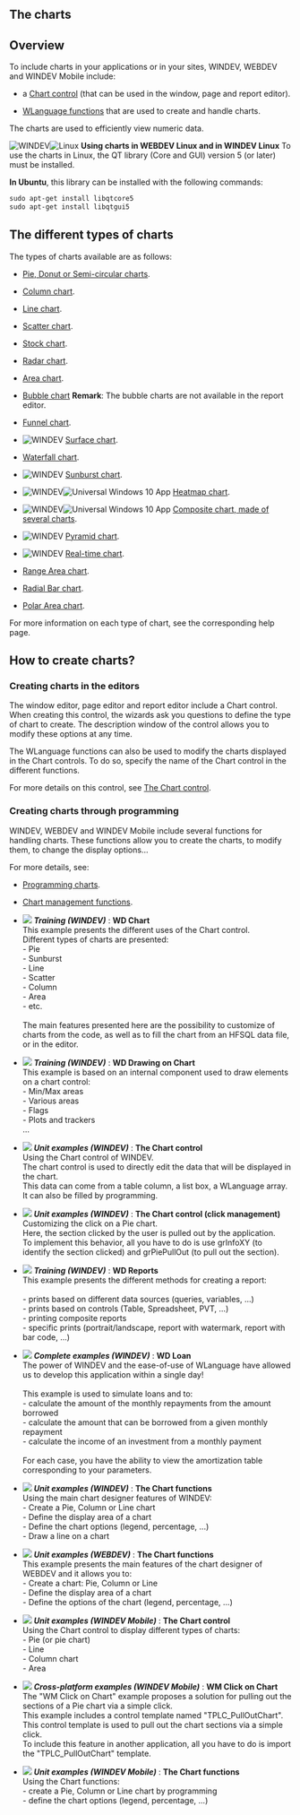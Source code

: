 


## The charts 
			



<a name="NOTE1"></a>
<a name="NOTE1_1"></a>


## Overview
<a name="overview_ELTTEXTE000178"></a>
To include charts in your applications or in your sites, WINDEV, WEBDEV and WINDEV Mobile include: 

- a [Chart control](../WDChamp/1013006.md) (that can be used in the window, page and report editor). 

- [WLanguage functions](../WDLang3/3042003.md) that are used to create and handle charts.




The charts are used to efficiently view numeric data.

![WINDEV](https://doc.pcsoft.fr/ext/images/us/WD.png)![Linux](https://doc.pcsoft.fr/ext/images/us/LX.png) **Using charts in WEBDEV Linux and in WINDEV Linux**
To use the charts in Linux, the QT library (Core and GUI) version 5 (or later) must be installed. 

**In Ubuntu**, this library can be installed with the following commands: 


```txt
sudo apt-get install libqtcore5
sudo apt-get install libqtgui5
```


<a name="NOTE2"></a>
<a name="NOTE2_1"></a>


## The different types of charts
<a name="the_different_types_charts_ELTTEXTE000202"></a>
The types of charts available are as follows:

- [Pie, Donut or Semi-circular charts](../WDChamp/3042007.md).

- [Column chart](../WDChamp/3042011.md).

- [Line chart](../WDChamp/3042002.md).

- [Scatter chart](../WDChamp/3042008.md).

- [Stock chart](../WDChamp/3042004.md).

- [Radar chart](../WDChamp/3042073.md).

- [Area chart](../WDChamp/3042074.md).

- [Bubble chart](../WDChamp/1000019190.md)
	**Remark**: The bubble charts are not available in the report editor.

- [Funnel chart](../WDChamp/1000019193.md).

- ![WINDEV](https://doc.pcsoft.fr/ext/images/us/WD.png) [Surface chart](../WDChamp/1000020624.md).

- [Waterfall chart](../WDChamp/1000021009.md).

- ![WINDEV](https://doc.pcsoft.fr/ext/images/us/WD.png) [Sunburst chart](../WDChamp/1000021010.md).

- ![WINDEV](https://doc.pcsoft.fr/ext/images/us/WD.png)![Universal Windows 10 App](https://doc.pcsoft.fr/ext/images/us/UNIVERSALAPP.png) [Heatmap chart](../WDChamp/1000021011.md).

- ![WINDEV](https://doc.pcsoft.fr/ext/images/us/WD.png)![Universal Windows 10 App](https://doc.pcsoft.fr/ext/images/us/UNIVERSALAPP.png) [Composite chart, made of several charts](../WDChamp/1000021016.md).

- ![WINDEV](https://doc.pcsoft.fr/ext/images/us/WD.png) [Pyramid chart](../WDChamp/1000021023.md).

- ![WINDEV](https://doc.pcsoft.fr/ext/images/us/WD.png) [Real-time chart](../WDChamp/1000021037.md).

- [Range Area chart](../WDChamp/1000021038.md).

- [Radial Bar chart](../WDChamp/1000021039.md).

- [Polar Area chart](../WDChamp/1000021040.md).




For more information on each type of chart, see the corresponding help page.



<a name="NOTE3"></a>
<a name="NOTE3_1"></a>


## How to create charts?
<a name="how_create_charts_ELTTEXTE000337"></a>


### Creating charts in the editors
<a name="creating_charts_the_editors_ELTPARAGRAPHE000084"></a>

The window editor, page editor and report editor include a Chart control. When creating this control, the wizards ask you questions to define the type of chart to create. The description window of the control allows you to modify these options at any time.

The WLanguage functions can also be used to modify the charts displayed in the Chart controls. To do so, specify the name of the Chart control in the different functions.



For more details on this control, see [The Chart control](../WDChamp/1013006.md).
<a name="NOTE3_2"></a>


### Creating charts through programming
<a name="creating_charts_through_programming_ELTPARAGRAPHE000102"></a>

WINDEV, WEBDEV and WINDEV Mobile include several functions for handling charts. These functions allow you to create the charts, to modify them, to change the display options...

For more details, see: 

- [Programming charts](../WDLang3/1000021344.md). 

- [Chart management functions](../WDLang3/3042003.md).











- ![](https://doc.pcsoft.fr/en-US/images/image.awp?langid=3&name=WDChart.gif) ***Training (WINDEV)*** : **WD Chart** <br>This example presents the different uses of the Chart control.<br>Different types of charts are presented: <br>- Pie<br>- Sunburst<br>- Line<br>- Scatter<br>- Column<br>- Area<br>- etc.<br><br>The main features presented here are the possibility to customize of charts from the code, as well as to fill the chart from an HFSQL data file, or in the editor.
- ![](https://doc.pcsoft.fr/en-US/images/image.awp?langid=3&name=WDDrawingonChart.gif) ***Training (WINDEV)*** : **WD Drawing on Chart** <br>This example is based on an internal component used to draw elements on a chart control:<br>- Min/Max areas<br>- Various areas<br>- Flags<br>- Plots and trackers<br>...
- ![](https://doc.pcsoft.fr/en-US/images/image.awp?langid=3&name=TheChartcontrol.gif) ***Unit examples (WINDEV)*** : **The Chart control** <br>Using the Chart control of WINDEV. <br>The chart control is used to directly edit the data that will be displayed in the chart.<br>This data can come from a table column, a list box, a WLanguage array. It can also be filled by programming.
- ![](https://doc.pcsoft.fr/en-US/images/image.awp?langid=3&name=TheChartcontrol_clickmanagement_.gif) ***Unit examples (WINDEV)*** : **The Chart control (click management)** <br>Customizing the click on a Pie chart.<br>Here, the section clicked by the user is pulled out by the application.<br>To implement this behavior, all you have to do is use grInfoXY (to identify the section clicked) and grPiePullOut (to pull out the section).
- ![](https://doc.pcsoft.fr/en-US/images/image.awp?langid=3&name=WDReports.gif) ***Training (WINDEV)*** : **WD Reports** <br>This example presents the different methods for creating a report:<br><br>- prints based on different data sources (queries, variables, ...)<br>- prints based on controls (Table, Spreadsheet, PVT, ...)<br>- printing composite reports<br>- specific prints (portrait/landscape, report with watermark, report with bar code, ...)
- ![](https://doc.pcsoft.fr/en-US/images/image.awp?langid=3&name=WDLoan.gif) ***Complete examples (WINDEV)*** : **WD Loan** <br>The power of WINDEV and the ease-of-use of WLanguage have allowed us to develop this application within a single day!<br><br>This example is used to simulate loans and to:<br>- calculate the amount of the monthly repayments from the amount borrowed<br>- calculate the amount that can be borrowed from a given monthly repayment<br>- calculate the income of an investment from a monthly payment<br><br>For each case, you have the ability to view the amortization table corresponding to your parameters.
- ![](https://doc.pcsoft.fr/en-US/images/image.awp?langid=3&name=TheChartfunctions.gif) ***Unit examples (WINDEV)*** : **The Chart functions** <br>Using the main chart designer features of WINDEV:<br>- Create a Pie, Column or Line chart<br>- Define the display area of a chart<br>- Define the chart options (legend, percentage, ...)<br>- Draw a line on a chart
- ![](https://doc.pcsoft.fr/en-US/images/image.awp?langid=3&name=TheChartfunctions.gif) ***Unit examples (WEBDEV)*** : **The Chart functions** <br>This example presents the main features of the chart designer of WEBDEV and it allows you to:<br>- Create a chart: Pie, Column or Line<br>- Define the display area of a chart<br>- Define the options of the chart (legend, percentage, ...)
- ![](https://doc.pcsoft.fr/en-US/images/image.awp?langid=3&name=TheChartcontrol.gif) ***Unit examples (WINDEV Mobile)*** : **The Chart control** <br>Using the Chart control to display different types of charts:<br>- Pie (or pie chart)<br>- Line<br>- Column chart<br>- Area
- ![](https://doc.pcsoft.fr/en-US/images/image.awp?langid=3&name=WMClickonChart.gif) ***Cross-platform examples (WINDEV Mobile)*** : **WM Click on Chart** <br>The "WM Click on Chart" example proposes a solution for pulling out the sections of a Pie chart via a simple click.<br>This example includes a control template named "TPLC_PullOutChart". This control template is used to pull out the chart sections via a simple click.<br>To include this feature in another application, all you have to do is import the "TPLC_PullOutChart" template.
- ![](https://doc.pcsoft.fr/en-US/images/image.awp?langid=3&name=TheChartfunctions.gif) ***Unit examples (WINDEV Mobile)*** : **The Chart functions** <br>Using the Chart functions:<br>- create a Pie, Column or Line chart by programming<br>- define the chart options (legend, percentage, ...)


